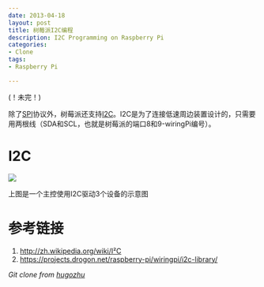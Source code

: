 ```yaml
---
date: 2013-04-18
layout: post
title: 树莓派I2C编程
description: I2C Programming on Raspberry Pi
categories:
- Clone
tags:
- Raspberry Pi

---
```


(！未完！)

除了[SPI](http://hugozhu.myalert.info/2013/04/05/25-get-spi-working-on-raspberry-pi-spi.html)协议外，树莓派还支持[I2C](http://zh.wikipedia.org/wiki/I²C)。I2C是为了连接低速周边装置设计的，只需要用两根线（SDA和SCL，也就是树莓派的端口8和9-wiringPi编号）。

# I2C

<img src="http://upload.wikimedia.org/wikipedia/commons/thumb/3/3e/I2C.svg/350px-I2C.svg.png"/>

上图是一个主控使用I2C驱动3个设备的示意图


# 参考链接

1. http://zh.wikipedia.org/wiki/I²C
2. https://projects.drogon.net/raspberry-pi/wiringpi/i2c-library/

*Git clone from [hugozhu](https://github.com/hugozhu/blog "hugozhu's github")*